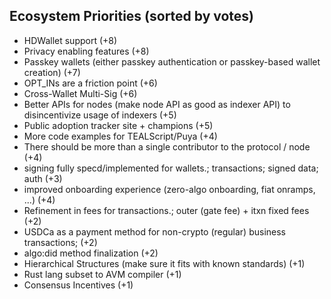 ## Ecosystem Priorities (sorted by votes)
* HDWallet support (+8)
* Privacy enabling features (+8)
* Passkey wallets (either passkey authentication or passkey-based wallet creation) (+7)
* OPT_INs are a friction point (+6)
* Cross-Wallet Multi-Sig (+6)
* Better APIs for nodes (make node API as good as indexer API) to disincentivize usage of indexers (+5)
* Public adoption tracker site + champions (+5)
* More code examples for TEALScript/Puya (+4)
* There should be more than a single contributor to the protocol / node (+4)
* signing fully specd/implemented for wallets.; transactions; signed data; auth (+3)
* improved onboarding experience (zero-algo onboarding, fiat onramps, ...) (+4)
* Refinement in fees for transactions.; outer (gate fee) + itxn fixed fees (+2)
* USDCa as a payment method for non-crypto (regular) business transactions;  (+2)
* algo:did method finalization (+2)
* Hierarchical Structures (make sure it fits with known standards) (+1)
* Rust lang subset to AVM compiler (+1)
* Consensus Incentives (+1)
